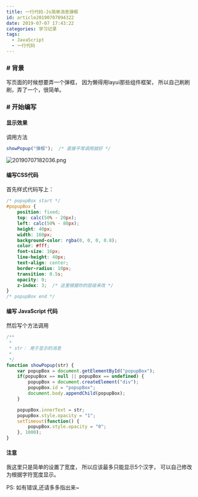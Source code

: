 ```yaml
---
title: 一行代码-Js简单消息弹框
id: article20190707094322
date: 2019-07-07 17:43:22
categories: 学习记录
tags: 
  - JavaScript
  - 一行代码
---
```


### # 背景
写页面的时候想要弄一个弹框，
因为懒得用layui那些组件框架，
所以自己刷刷刷，弄了一个，很简单。

<!--more-->

### # 开始编写

#### 显示效果

调用方法

``` JavaScript
showPopup("弹框");  /* 直接平常调用就好 */
```

![20190707182036.png](https://i.loli.net/2019/07/07/5d21c776f2c9821671.png)


#### 编写CSS代码

首先样式代码写上：

``` css
/* popupBox start */
#popupBox {
    position: fixed;
    top: calc(50% - 20px);
    left: calc(50% - 80px);
    height: 40px;
    width: 160px;
    background-color: rgba(0, 0, 0, 0.8);
    color: #fff;
    font-size: 16px;
    line-height: 40px;
    text-align: center;
    border-radius: 10px;
    transition: 0.5s;
    opacity: 0;
    z-index: 3;  /* 这里根据你的层级来改 */
}
/* popupBox end */
```


#### 编写 JavaScript 代码

然后写个方法调用

``` JavaScript
/**
 *
 * str： 用于显示的消息
 *
 */
function showPopup(str) {
    var popupBox = document.getElementById("popupBox");
    if(popupBox == null || popupBox == undefined) {
        popupBox = document.createElement("div");
        popupBox.id = "popupBox";
        document.body.appendChild(popupBox);
    }

    popupBox.innerText = str;
    popupBox.style.opacity = "1";
    setTimeout(function() {
        popupBox.style.opacity = "0";
    }, 1000);
}
```

#### 注意

我这里只是简单的设置了宽度，
所以应该最多只能显示5个汉字，
可以自己修改为根据字符宽度显示。


PS:
  如有错误,还请多多指出来~

